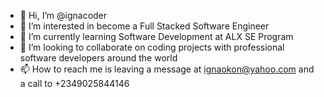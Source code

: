 - 👋 Hi, I’m @ignacoder
- 👀 I’m interested in become a Full Stacked Software Engineer
- 🌱 I’m currently learning Software Development at ALX SE Program
- 💞️ I’m looking to collaborate on coding projects with professional software developers around the world
- 📫 How to reach me is leaving a message at ignaokon@yahoo.com and a call to +2349025844146

<!---
ignacoder/ignacoder is a ✨ special ✨ repository because its `README.md` (this file) appears on your GitHub profile.
You can click the Preview link to take a look at your changes.
--->
